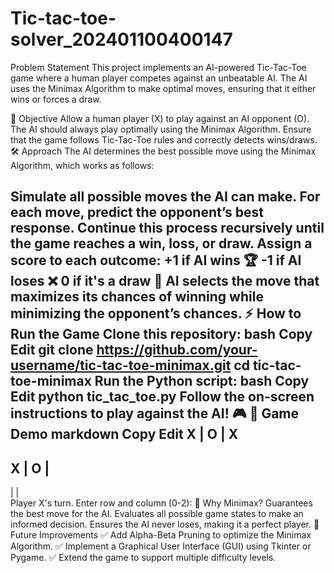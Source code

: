 # Tic-tac-toe-solver_202401100400147
Problem Statement
This project implements an AI-powered Tic-Tac-Toe game where a human player competes against an unbeatable AI. The AI uses the Minimax Algorithm to make optimal moves, ensuring that it either wins or forces a draw.

🎯 Objective
Allow a human player (X) to play against an AI opponent (O).
The AI should always play optimally using the Minimax Algorithm.
Ensure that the game follows Tic-Tac-Toe rules and correctly detects wins/draws.
🛠 Approach
The AI determines the best possible move using the Minimax Algorithm, which works as follows:

Simulate all possible moves the AI can make.
For each move, predict the opponent’s best response.
Continue this process recursively until the game reaches a win, loss, or draw.
Assign a score to each outcome:
+1 if AI wins 🏆
-1 if AI loses ❌
0 if it's a draw 🤝
AI selects the move that maximizes its chances of winning while minimizing the opponent’s chances.
⚡ How to Run the Game
Clone this repository:
bash
Copy
Edit
git clone https://github.com/your-username/tic-tac-toe-minimax.git
cd tic-tac-toe-minimax
Run the Python script:
bash
Copy
Edit
python tic_tac_toe.py
Follow the on-screen instructions to play against the AI! 🎮
📸 Game Demo
markdown
Copy
Edit
 X | O | X  
-----------
 X | O |    
-----------
   |   |    
Player X's turn. Enter row and column (0-2): 
🧠 Why Minimax?
Guarantees the best move for the AI.
Evaluates all possible game states to make an informed decision.
Ensures the AI never loses, making it a perfect player.
🚀 Future Improvements
✅ Add Alpha-Beta Pruning to optimize the Minimax Algorithm.
✅ Implement a Graphical User Interface (GUI) using Tkinter or Pygame.
✅ Extend the game to support multiple difficulty levels.

